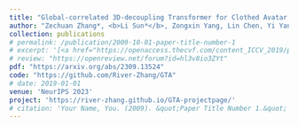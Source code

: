 ```yaml
---
title: "Global-correlated 3D-decoupling Transformer for Clothed Avatar Reconstruction"
author: "Zechuan Zhang*, <b>Li Sun*</b>, Zongxin Yang, Lin Chen, Yi Yang"
collection: publications
# permalink: /publication/2009-10-01-paper-title-number-1
# excerpt: '[<a href="https://openaccess.thecvf.com/content_ICCV_2019/papers/Yang_Very_Long_Natural_Scenery_Image_Prediction_by_Outpainting_ICCV_2019_paper.pdf">PDF</a>]  [<a href="https://github.com/z-x-yang/NS-Outpainting">Code</a>]'
# review: "https://openreview.net/forum?id=hl3v8io3ZYt"
pdf: "https://arxiv.org/abs/2309.13524"
code: "https://github.com/River-Zhang/GTA"
# date: 2019-01-01
venue: 'NeurIPS 2023'
project: 'https://river-zhang.github.io/GTA-projectpage/'
# citation: 'Your Name, You. (2009). &quot;Paper Title Number 1.&quot; <i>Journal 1</i>. 1(1).'
---
```

